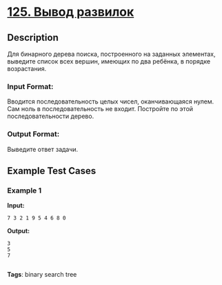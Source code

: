 # [125. Вывод развилок](https://coderun.yandex.ru/problem/fork-conclusion)

## Description

Для бинарного дерева поиска, построенного на заданных элементах, выведите список всех вершин, имеющих по два ребёнка, в порядке возрастания.

### Input Format:

Вводится последовательность целых чисел, оканчивающаяся нулем. Сам ноль в последовательность не входит. Постройте по этой последовательности дерево.

### Output Format:

Выведите ответ задачи.



## Example Test Cases

### Example 1

**Input:**
```
7 3 2 1 9 5 4 6 8 0
```

**Output:**
```
3
5
7


```

**Tags**: binary search tree

